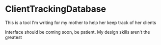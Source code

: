 # ClientTrackingDatabase
This is a tool I'm writing for my mother to help her keep track of her clients

Interface should be coming soon, be patient.  My design skills aren't the greatest
